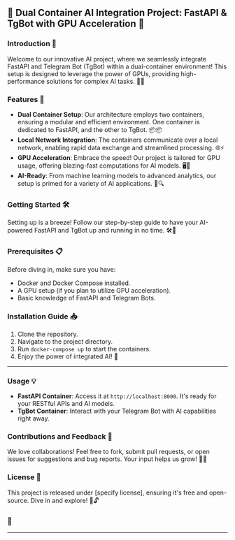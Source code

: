 ## 🌟 Dual Container AI Integration Project: FastAPI & TgBot with GPU Acceleration 🌟

### Introduction 🚀
Welcome to our innovative AI project, where we seamlessly integrate FastAPI and Telegram Bot (TgBot) within a dual-container environment! This setup is designed to leverage the power of GPUs, providing high-performance solutions for complex AI tasks. 🤖✨

### Features 🌈
- **Dual Container Setup**: Our architecture employs two containers, ensuring a modular and efficient environment. One container is dedicated to FastAPI, and the other to TgBot. 📦📦
- **Local Network Integration**: The containers communicate over a local network, enabling rapid data exchange and streamlined processing. 🌐⚡
- **GPU Acceleration**: Embrace the speed! Our project is tailored for GPU usage, offering blazing-fast computations for AI models. 🖥️🚀
- **AI-Ready**: From machine learning models to advanced analytics, our setup is primed for a variety of AI applications. 🧠🔍

### Getting Started 🛠️
Setting up is a breeze! Follow our step-by-step guide to have your AI-powered FastAPI and TgBot up and running in no time. 🛠️💨

### Prerequisites 📋
Before diving in, make sure you have:
- Docker and Docker Compose installed.
- A GPU setup (if you plan to utilize GPU acceleration).
- Basic knowledge of FastAPI and Telegram Bots.

### Installation Guide 📥
1. Clone the repository.
2. Navigate to the project directory.
3. Run `docker-compose up` to start the containers.
4. Enjoy the power of integrated AI! 🎉

---

### Usage 💡
- **FastAPI Container**: Access it at `http://localhost:8000`. It's ready for your RESTful APIs and AI models.
- **TgBot Container**: Interact with your Telegram Bot with AI capabilities right away.

### Contributions and Feedback 🤝
We love collaborations! Feel free to fork, submit pull requests, or open issues for suggestions and bug reports. Your input helps us grow! 🌱💬

### License 📄
This project is released under [specify license], ensuring it's free and open-source. Dive in and explore! 📖🔓

###  🚀


---

###




